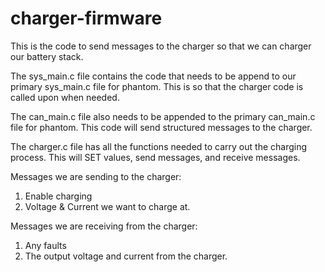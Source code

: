 # charger-firmware

This is the code to send messages to the charger so that we can charger our battery stack.

The sys_main.c file contains the code that needs to be append to our primary sys_main.c file for phantom. This is so that the charger code is called upon when needed.

The can_main.c file also needs to be appended to the primary can_main.c file for phantom. This code will send structured messages to the charger.

The charger.c file has all the functions needed to carry out the charging process. This will SET values, send messages, and receive messages.

Messages we are sending to the charger:
1. Enable charging
2. Voltage & Current we want to charge at.

Messages we are receiving from the charger:
1. Any faults
2. The output voltage and current from the charger.
